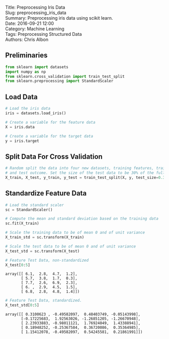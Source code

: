 Title: Preprocessing Iris Data  
Slug: preprocessing_iris_data  
Summary: Preprocessing iris data using scikit learn.  
Date: 2016-09-21 12:00  
Category: Machine Learning  
Tags: Preprocessing Structured Data  
Authors: Chris Albon

## Preliminaries


```python
from sklearn import datasets
import numpy as np
from sklearn.cross_validation import train_test_split
from sklearn.preprocessing import StandardScaler
```

## Load Data


```python
# Load the iris data
iris = datasets.load_iris()

# Create a variable for the feature data
X = iris.data

# Create a variable for the target data
y = iris.target
```

## Split Data For Cross Validation


```python
# Random split the data into four new datasets, training features, training outcome, test features, 
# and test outcome. Set the size of the test data to be 30% of the full dataset.
X_train, X_test, y_train, y_test = train_test_split(X, y, test_size=0.3, random_state=42)
```

## Standardize Feature Data


```python
# Load the standard scaler
sc = StandardScaler()

# Compute the mean and standard deviation based on the training data
sc.fit(X_train)

# Scale the training data to be of mean 0 and of unit variance
X_train_std = sc.transform(X_train)

# Scale the test data to be of mean 0 and of unit variance
X_test_std = sc.transform(X_test)
```


```python
# Feature Test Data, non-standardized
X_test[0:5]
```




    array([[ 6.1,  2.8,  4.7,  1.2],
           [ 5.7,  3.8,  1.7,  0.3],
           [ 7.7,  2.6,  6.9,  2.3],
           [ 6. ,  2.9,  4.5,  1.5],
           [ 6.8,  2.8,  4.8,  1.4]])




```python
# Feature Test Data, standardized.
X_test_std[0:5]
```




    array([[ 0.3100623 , -0.49582097,  0.48403749, -0.05143998],
           [-0.17225683,  1.92563026, -1.26851205, -1.26670948],
           [ 2.23933883, -0.98011121,  1.76924049,  1.43388941],
           [ 0.18948252, -0.25367584,  0.36720086,  0.35364985],
           [ 1.15412078, -0.49582097,  0.54245581,  0.21861991]])


